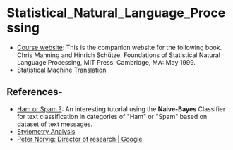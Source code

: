 # Statistical_Natural_Language_Processing

* [Course website](https://nlp.stanford.edu/fsnlp/): This is the companion website for the following book. Chris Manning and Hinrich Schütze, Foundations of Statistical Natural Language Processing, MIT Press. Cambridge, MA: May 1999.
* [Statistical Machine Translation](http://www.statmt.org/)

## References-
* [Ham or Spam ?](https://www.kaggle.com/jeandsantos/ham-or-spam-sms-text-classification-walkthrough): An interesting tutorial using the **Naive-Bayes** Classifier for text classification in categories of "Ham" or "Spam" based on dataset of text messages.
* [Stylometry Analysis](http://programminghistorian.github.io/ph-submissions/lessons/published/basic-text-processing-in-r)
* [Peter Norvig: Director of research | Google](https://norvig.com/)
